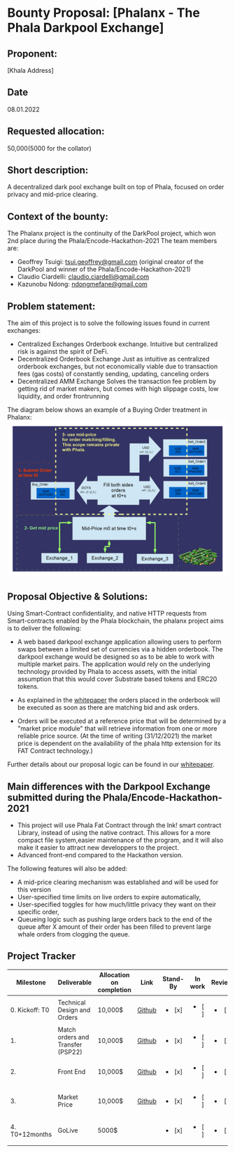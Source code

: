 # Bounty Proposal: [Phalanx - The Phala Darkpool Exchange]

## Proponent:
[Khala Address]
## Date
08.01.2022
## Requested allocation:
50,000$(5000$ for the collator)
## Short description:
A decentralized dark pool exchange built on top of Phala, focused on 
order privacy and mid-price clearing.

## Context of the bounty:
The Phalanx project is the continuity of the DarkPool project, which won 2nd place during the Phala/Encode-Hackathon-2021
The team members are:
- Geoffrey Tsuigi: tsui.geoffrey@gmail.com (original creator of the DarkPool and winner of the Phala/Encode-Hackathon-2021)
- Claudio Ciardelli: claudio.ciardelli@gmail.com
- Kazunobu Ndong: ndongmefane@gmail.com

## Problem statement:
The aim of this project is to solve the following issues found in current exchanges:
- Centralized Exchanges
Orderbook exchange. Intuitive but centralized risk is against  the spirit of DeFi.
- Decentralized Orderbook Exchange
Just as intuitive as centralized orderbook exchanges, but not economically viable due to transaction fees (gas costs) of constantly sending, updating, canceling orders
- Decentralized AMM Exchange
Solves the transaction fee problem by getting rid of market makers, but comes with high slippage costs, low liquidity, and order frontrunning

The diagram below shows an example of a Buying Order treatment in Phalanx:
![alt text](https://github.com/projectphalanx/phalanx-docs/blob/master/phalanx0.jpg?raw=true)

## Proposal Objective & Solutions:  
 Using Smart-Contract confidentiality, and native HTTP requests from Smart-contracts enabled by the Phala blockchain, the phalanx project aims is  to deliver the following:

- A web based darkpool exchange application allowing users to perform swaps between a limited set of currencies via a hidden orderbook. The darkpool exchange would be designed so as to be able to work with multiple market pairs. The application would rely on the underlying technology provided by Phala to access assets, with the initial assumption that this would cover Substrate based tokens and ERC20 tokens. 

- As explained in the [whitepaper](https://github.com/projectphalanx/phalanx-docs/blob/master/whitepaper.pdf) the orders placed in the orderbook will be executed as soon as there are matching bid and ask orders. 

- Orders will be executed at a reference price that will be determined by a "market price module" that will retrieve information from one or more reliable price source. (At the time of writing (31/12/2021) the market price is dependent on the availability of the phala http extension for its FAT Contract technology.)

Further details about our proposal logic can be found in our [whitepaper](https://github.com/projectphalanx/phalanx-docs/blob/master/whitepaper.pdf).

## Main differences with the Darkpool Exchange submitted during the Phala/Encode-Hackathon-2021
- This project will use Phala Fat Contract through the Ink! smart contract Library, instead of using the native contract. This allows for a more compact file system,easier maintenance of the program, and it will also make it easier to attract new developpers to the project.
- Advanced front-end compared to the Hackathon version.

The following features will also be added:
- A mid-price clearing mechanism was established and will be used for this version
- User-specified time limits on live orders to expire automatically, 
- User-specified toggles for how much/little privacy they want on their specific order,
- Queueing logic such as pushing large orders back to the end of the queue after X amount of their order has been filled to prevent large whale orders from clogging the queue. 

## Project Tracker

| Milestone   | Deliverable  | Allocation on completion  | Link  |       Stand-By       |       In work       |     Review     |       Completed        |
| --------------------------------- | --------------------------------- | -------------------------------------------- | -------------------------------------------------------------------- | :--------------------: | :--------------------: | :--------------------: | :--------------------: |
| 0. Kickoff: T0| Technical Design and Orders | 10,000$ | [Github](https://github.com/projectphalanx/Ink_Contract) | <ul><li>[x] </li></ul> | <ul><li>[ ] </li></ul> | <ul><li>[ ] </li></ul> | <ul><li>[ ] </li></ul> |
| 1. | Match orders and Transfer (PSP22) | 10,000$ | [Github](https://github.com/projectphalanx/Ink_Contract) | <ul><li>[x] </li></ul> | <ul><li>[ ] </li></ul> | <ul><li>[ ] </li></ul> | <ul><li>[ ] </li></ul> |
| 2. | Front End | 10,000$ | [Github](https://github.com/projectphalanx/Ink_Contract) | <ul><li>[x] </li></ul> | <ul><li>[ ] </li></ul> | <ul><li>[ ] </li></ul> | <ul><li>[ ] </li></ul> |
| 3. | Market Price | 10,000$ | [Github](https://github.com/projectphalanx/Ink_Contract) | <ul><li>[x] </li></ul> | <ul><li>[ ] </li></ul> | <ul><li>[ ] </li></ul> | <ul><li>[ ] </li></ul> |
| 4. T0+12months | GoLive | 5000$ |  | <ul><li>[x] </li></ul> | <ul><li>[ ] </li></ul> | <ul><li>[ ] </li></ul> | <ul><li>[ ] </li></ul> |



